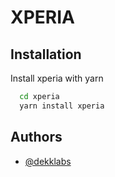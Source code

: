 # XPERIA



## Installation

Install xperia with yarn

```bash
  cd xperia
  yarn install xperia
```
    

## Authors

- [@dekklabs](https://www.github.com/dekklabs)

